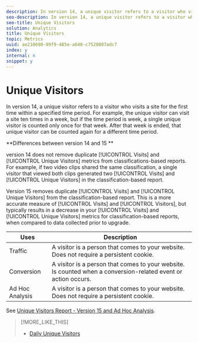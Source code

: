 ```yaml
---
description: In version 14, a unique visitor refers to a visitor who visits a site for the first time within a specified time period. For example, the unique visitor can visit a site ten times in a week, but if the time period is week, a single unique visitor is counted only once for that week. After that week is ended, that unique visitor can be counted again for a different time period.
seo-description: In version 14, a unique visitor refers to a visitor who visits a site for the first time within a specified time period. For example, the unique visitor can visit a site ten times in a week, but if the time period is week, a single unique visitor is counted only once for that week. After that week is ended, that unique visitor can be counted again for a different time period.
seo-title: Unique Visitors
solution: Analytics
title: Unique Visitors
topic: Metrics
uuid: ae210698-99f9-485e-a640-c7520807adc7
index: y
internal: n
snippet: y
---
```


# Unique Visitors

In version 14, a unique visitor refers to a visitor who visits a site for the first time within a specified time period. For example, the unique visitor can visit a site ten times in a week, but if the time period is week, a single unique visitor is counted only once for that week. After that week is ended, that unique visitor can be counted again for a different time period.

 **Differences between version 14 and 15 **

version 14 does not remove duplicate [!UICONTROL Visits] and [!UICONTROL Unique Visitors] metrics from classifications-based reports. For example, if two video clips shared the same classification, a single visitor that viewed both clips generated two [!UICONTROL Visits] and [!UICONTROL Unique Visitors] in the classification-based report.

Version 15 removes duplicate [!UICONTROL Visits] and [!UICONTROL Unique Visitors] from the classification-based report. This is a more accurate measure of [!UICONTROL Visits] and [!UICONTROL Visitors], but typically results in a decrease in your [!UICONTROL Visits] and [!UICONTROL Unique Visitors] metrics for classification-based reports, when compared to data collected prior to upgrade. 

|  Uses  | Description  |
|---|---|
|  Traffic  | A visitor is a person that comes to your website. Does not require a persistent cookie.  |
|  Conversion  | A visitor is a person that comes to your website. Is counted when a conversion-related event or action occurs.  |
|  Ad Hoc Analysis  | A visitor is a person that comes to your website. Does not require a persistent cookie.  |

See [Unique Visitors Report - Version 15 and Ad Hoc Analysis](../../../components/c-variables/dimensionslist/reports-unique-visitors-v15-dsc.md#concept_877141D6D1E743DA9FAB41C72A8121C7). 

>[!MORE_LIKE_THIS]
>
>* [Daily Unique Visitors](/help/components/c-variables/c-metrics/metrics-daily-unique-visitors.md)
